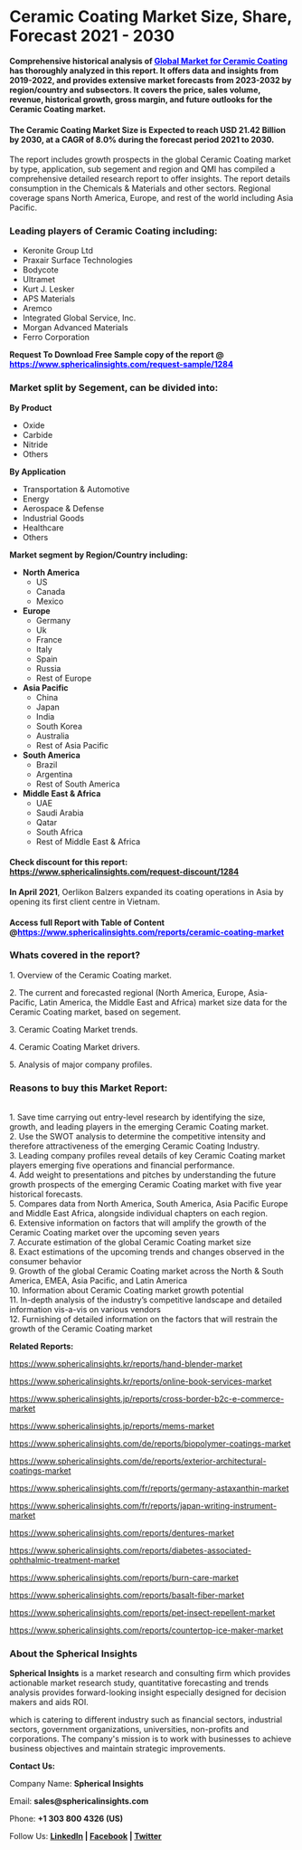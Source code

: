 <h1><strong>Ceramic Coating Market Size, Share, Forecast 2021 - 2030</strong></h1>
<p><strong>Comprehensive historical analysis of&nbsp;<span style="color: #0000ff;"><a style="color: #0000ff;" href="https://www.sphericalinsights.com/reports/ceramic-coating-market" target="_blank">Global Market for Ceramic Coating</a></span> has thoroughly analyzed in this report. It offers data and insights from 2019-2022, and provides extensive market forecasts from 2023-2032 by region/country and subsectors. It covers the price, sales volume, revenue, historical growth, gross margin, and future outlooks for the Ceramic Coating market.</strong></p>
<h4><strong>The Ceramic Coating Market Size is Expected to reach USD 21.42 Billion by 2030, at a CAGR of 8.0% during the forecast period 2021 to 2030.</strong></h4>
<p>The report includes growth prospects in the global Ceramic Coating market by type, application, sub segement and region and QMI has compiled a comprehensive detailed research report to offer insights. The report details consumption in the Chemicals &amp; Materials and other sectors. Regional coverage spans North America, Europe, and rest of the world including Asia Pacific.</p>
<h3><strong>Leading players of Ceramic Coating including:</strong></h3>
<ul>
<li>Keronite Group Ltd</li>
<li>Praxair Surface Technologies</li>
<li>Bodycote</li>
<li>Ultramet</li>
<li>Kurt J. Lesker</li>
<li>APS Materials</li>
<li>Aremco</li>
<li>Integrated Global Service, Inc.</li>
<li>Morgan Advanced Materials</li>
<li>Ferro Corporation</li>
</ul>
<p><strong>Request To Download Free Sample copy of the report @ <span style="color: #0000ff;"><a style="color: #0000ff;" href="https://www.sphericalinsights.com/request-sample/1284" target="_blank">https://www.sphericalinsights.com/request-sample/1284</a></span></strong></p>
<h3><strong>Market split by Segement, can be divided into:</strong></h3>
<p><strong>By Product</strong></p>
<ul>
<li>Oxide</li>
<li>Carbide</li>
<li>Nitride</li>
<li>Others</li>
</ul>
<p><strong>By Application</strong></p>
<ul>
<li>Transportation &amp; Automotive</li>
<li>Energy</li>
<li>Aerospace &amp; Defense</li>
<li>Industrial Goods</li>
<li>Healthcare</li>
<li>Others</li>
</ul>
<p><strong>Market segment by Region/Country including:</strong></p>
<ul>
<li><strong>North America</strong>
<ul>
<li>US</li>
<li>Canada</li>
<li>Mexico</li>
</ul>
</li>
<li><strong>Europe</strong>
<ul>
<li>Germany</li>
<li>Uk</li>
<li>France</li>
<li>Italy</li>
<li>Spain</li>
<li>Russia</li>
<li>Rest of Europe</li>
</ul>
</li>
<li><strong>Asia Pacific</strong>
<ul>
<li>China</li>
<li>Japan</li>
<li>India</li>
<li>South Korea</li>
<li>Australia</li>
<li>Rest of Asia Pacific</li>
</ul>
</li>
<li><strong>South America</strong>
<ul>
<li>Brazil</li>
<li>Argentina</li>
<li>Rest of South America</li>
</ul>
</li>
<li><strong>Middle East &amp; Africa</strong>
<ul>
<li>UAE</li>
<li>Saudi Arabia</li>
<li>Qatar</li>
<li>South Africa</li>
<li>Rest of Middle East &amp; Africa</li>
</ul>
</li>
</ul>
<h4>Check discount for this report: <a href="https://www.sphericalinsights.com/request-discount/1284" target="_blank">https://www.sphericalinsights.com/request-discount/1284</a></h4>
<p><strong>In April 2021</strong>, Oerlikon Balzers expanded its coating operations in Asia by opening its first client centre in Vietnam.</p>
<h4>Access full Report with Table of Content @<span style="color: #0000ff;"><a style="color: #0000ff;" href="https://www.sphericalinsights.com/reports/ceramic-coating-market" target="_blank">https://www.sphericalinsights.com/reports/ceramic-coating-market</a></span></h4>
<h3><strong>Whats covered in the report?</strong></h3>
<p>1. Overview of the Ceramic Coating market.</p>
<p>2. The current and forecasted regional (North America, Europe, Asia-Pacific, Latin America, the Middle East and Africa) market size data for the Ceramic Coating market, based on segement.</p>
<p>3. Ceramic Coating Market trends.</p>
<p>4. Ceramic Coating Market drivers.</p>
<p>5. Analysis of major company profiles.</p>
<h3><strong>Reasons to buy this Market Report:</strong></h3>
<p><br /> 1. Save time carrying out entry-level research by identifying the size, growth, and leading players in the emerging Ceramic Coating market.<br /> 2. Use the SWOT analysis to determine the competitive intensity and therefore attractiveness of the emerging Ceramic Coating Industry.<br /> 3. Leading company profiles reveal details of key Ceramic Coating market players emerging five operations and financial performance.<br /> 4. Add weight to presentations and pitches by understanding the future growth prospects of the emerging Ceramic Coating market with five year historical forecasts.<br /> 5. Compares data from North America, South America, Asia Pacific Europe and Middle East Africa, alongside individual chapters on each region.<br /> 6. Extensive information on factors that will amplify the growth of the Ceramic Coating market over the upcoming seven years<br /> 7. Accurate estimation of the global Ceramic Coating market size <br /> 8. Exact estimations of the upcoming trends and changes observed in the consumer behavior <br /> 9. Growth of the global Ceramic Coating market across the North &amp; South America, EMEA, Asia Pacific, and Latin America<br /> 10. Information about Ceramic Coating market growth potential<br /> 11. In-depth analysis of the industry&rsquo;s competitive landscape and detailed information vis-a-vis on various vendors<br /> 12. Furnishing of detailed information on the factors that will restrain the growth of the Ceramic Coating market</p>
<p><strong>Related Reports:</strong></p>
<p><a href="https://www.sphericalinsights.kr/reports/hand-blender-market">https://www.sphericalinsights.kr/reports/hand-blender-market</a></p>
<p><a href="https://www.sphericalinsights.kr/reports/online-book-services-market">https://www.sphericalinsights.kr/reports/online-book-services-market</a></p>
<p><a href="https://www.sphericalinsights.jp/reports/cross-border-b2c-e-commerce-market">https://www.sphericalinsights.jp/reports/cross-border-b2c-e-commerce-market</a></p>
<p><a href="https://www.sphericalinsights.jp/reports/mems-market">https://www.sphericalinsights.jp/reports/mems-market</a></p>
<p><a href="https://www.sphericalinsights.com/de/reports/biopolymer-coatings-market">https://www.sphericalinsights.com/de/reports/biopolymer-coatings-market</a></p>
<p><a href="https://www.sphericalinsights.com/de/reports/exterior-architectural-coatings-market">https://www.sphericalinsights.com/de/reports/exterior-architectural-coatings-market</a></p>
<p><a href="https://www.sphericalinsights.com/fr/reports/germany-astaxanthin-market">https://www.sphericalinsights.com/fr/reports/germany-astaxanthin-market</a></p>
<p><a href="https://www.sphericalinsights.com/fr/reports/japan-writing-instrument-market">https://www.sphericalinsights.com/fr/reports/japan-writing-instrument-market</a></p>
<p><a href="https://www.sphericalinsights.com/reports/dentures-market">https://www.sphericalinsights.com/reports/dentures-market</a></p>
<p><a href="https://www.sphericalinsights.com/reports/diabetes-associated-ophthalmic-treatment-market">https://www.sphericalinsights.com/reports/diabetes-associated-ophthalmic-treatment-market</a></p>
<p><a href="https://www.sphericalinsights.com/reports/burn-care-market">https://www.sphericalinsights.com/reports/burn-care-market</a>&nbsp;</p>
<p><a href="https://www.sphericalinsights.com/reports/basalt-fiber-market">https://www.sphericalinsights.com/reports/basalt-fiber-market</a></p>
<p><a href="https://www.sphericalinsights.com/reports/pet-insect-repellent-market">https://www.sphericalinsights.com/reports/pet-insect-repellent-market</a></p>
<p><a href="https://www.sphericalinsights.com/reports/countertop-ice-maker-market">https://www.sphericalinsights.com/reports/countertop-ice-maker-market</a></p>
<h3><strong>About the Spherical Insights</strong></h3>
<p><strong>Spherical Insights</strong> is a market research and consulting firm which provides actionable market research study, quantitative forecasting and trends analysis provides forward-looking insight especially designed for decision makers and aids ROI.</p>
<p>which is catering to different industry such as financial sectors, industrial sectors, government organizations, universities, non-profits and corporations. The company's mission is to work with businesses to achieve business objectives and maintain strategic improvements.</p>
<p><strong>Contact Us:</strong></p>
<p>Company Name: <strong>Spherical Insights</strong></p>
<p>Email: <strong>sales@sphericalinsights.com</strong></p>
<p>Phone: <strong>+1 303 800 4326 (US)</strong></p>
<p>Follow Us: <strong><a href="https://www.linkedin.com/company/spherical-insight/"><u>LinkedIn</u></a> | <a href="https://www.facebook.com/sphericalinsights22"><u>Facebook</u></a> | <a href="https://twitter.com/SInsights_US"><u>Twitter</u></a></strong></p>
